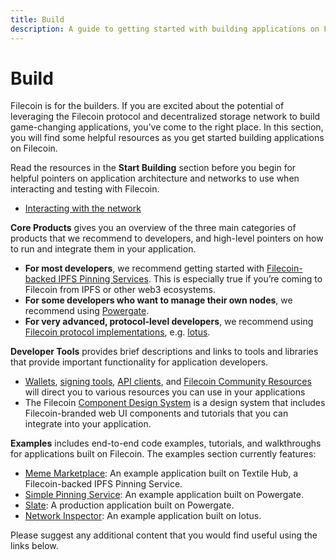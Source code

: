 ```yaml
---
title: Build
description: A guide to getting started with building applications on Filecoin.
---
```


# Build

Filecoin is for the builders. If you are excited about the potential of leveraging the Filecoin protocol and decentralized storage network to build game-changing applications, you’ve come to the right place. In this section, you will find some helpful resources as you get started building applications on Filecoin.

Read the resources in the **Start Building** section before you begin for helpful pointers on application architecture and networks to use when interacting and testing with Filecoin.

- [Interacting with the network](./interacting-with-the-network.md)

**Core Products** gives you an overview of the three main categories of products that we recommend to developers, and high-level pointers on how to run and integrate them in your application.

- **For most developers**, we recommend getting started with [Filecoin-backed IPFS Pinning Services](../tools/filecoin-backed-pinning.md). This is especially true if you’re coming to Filecoin from IPFS or other web3 ecosystems.
- **For some developers who want to manage their own nodes**, we recommend using [Powergate](../tools/powergate.md).
- **For very advanced, protocol-level developers**, we recommend using [Filecoin protocol implementations](../tools/protocol-implementations.md), e.g. [lotus](https://lotu.sh).

**Developer Tools** provides brief descriptions and links to tools and libraries that provide important functionality for application developers.

- [Wallets](../tools/wallets), [signing tools](../tools/signing-tools), [API clients](../tools/api-clients), and [Filecoin Community Resources](https://github.com/filecoin-project/docs/wiki#community-resources) will direct you to various resources you can use in your applications
- The Filecoin [Component Design System](http://filecoin.onrender.com/) is a design system that includes Filecoin-branded web UI components and tutorials that you can integrate into your application.

**Examples** includes end-to-end code examples, tutorials, and walkthroughs for applications built on Filecoin. The examples section currently features:

- [Meme Marketplace](../examples/meme-marketplace/overview.md): An example application built on Textile Hub, a Filecoin-backed IPFS Pinning Service.
- [Simple Pinning Service](../examples/simple-pinning-service/overview.md): An example application built on Powergate.
- [Slate](../examples/slate/overview.md): A production application built on Powergate.
- [Network Inspector](../examples/network-inspector/overview.md): An example application built on lotus.

Please suggest any additional content that you would find useful using the links below.

